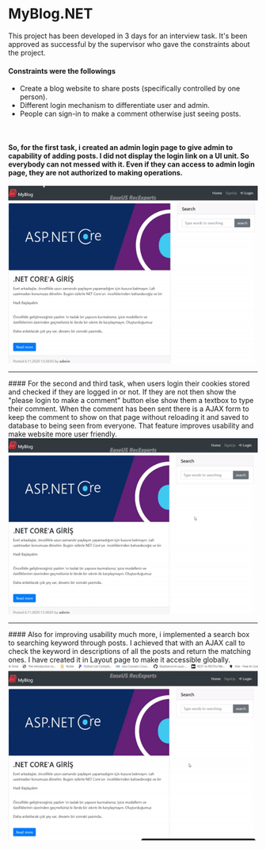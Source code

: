 # MyBlog.NET

This project has been developed in 3 days for an interview task. It's been approved as successful by the supervisor who gave the constraints about the project.

#### Constraints were the followings

- Create a blog website to share posts (specifically controlled by one person).
- Different login mechanism to differentiate user and admin.
- People can sign-in to make a comment otherwise just seeing posts.


<br/>

#### So, for the first task, i created an admin login page to give admin to capability of adding posts. I did not display the login link on a UI unit. So everybody can not messed with it. Even if they can access to admin login page, they are not authorized to making operations.



<img src="https://github.com/unalyagiz/MyBlog.NET/blob/master/gifs/admin_add_post.gif"/>

<br/>
<hr/>
#### For the second and third task, when users login their cookies stored and checked if they are logged in or not. If they are not then show the "please login to make a comment" button else show them a textbox to type their comment. When the comment has been sent there is a AJAX form to keep the comment to show on that page without reloading it and saved to database to being seen from everyone. That feature improves usability and make website more user friendly.


<img src="https://github.com/unalyagiz/MyBlog.NET/blob/master/gifs/make_comment.gif"/>

<br/>
<hr/>
#### Also for improving usability much more, i implemented a search box to searching keyword through posts. I achieved that with an AJAX call to check the keyword in descriptions of all the posts and return the matching ones. I have created it in Layout page to make it accessible globally.

<img src="https://github.com/unalyagiz/MyBlog.NET/blob/master/gifs/search_posts.gif"/>
